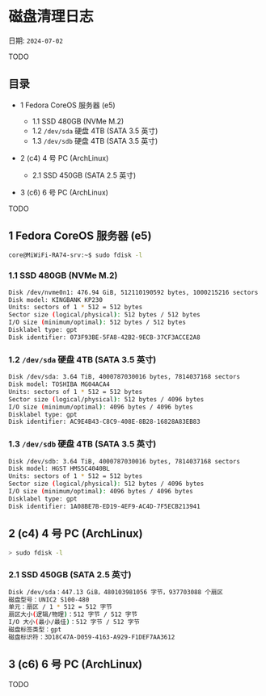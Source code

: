 # 磁盘清理日志

日期: `2024-07-02`

TODO


## 目录

+ 1 Fedora CoreOS 服务器 (e5)

  - 1.1 SSD 480GB (NVMe M.2)
  - 1.2 `/dev/sda` 硬盘 4TB (SATA 3.5 英寸)
  - 1.3 `/dev/sdb` 硬盘 4TB (SATA 3.5 英寸)

+ 2 (c4) 4 号 PC (ArchLinux)

  - 2.1 SSD 450GB (SATA 2.5 英寸)

+ 3 (c6) 6 号 PC (ArchLinux)

TODO


## 1 Fedora CoreOS 服务器 (e5)

```sh
core@MiWiFi-RA74-srv:~$ sudo fdisk -l
```

### 1.1 SSD 480GB (NVMe M.2)

```sh
Disk /dev/nvme0n1: 476.94 GiB, 512110190592 bytes, 1000215216 sectors
Disk model: KINGBANK KP230                          
Units: sectors of 1 * 512 = 512 bytes
Sector size (logical/physical): 512 bytes / 512 bytes
I/O size (minimum/optimal): 512 bytes / 512 bytes
Disklabel type: gpt
Disk identifier: 073F93BE-5FA8-42B2-9ECB-37CF3ACCE2A8
```

### 1.2 `/dev/sda` 硬盘 4TB (SATA 3.5 英寸)

```sh
Disk /dev/sda: 3.64 TiB, 4000787030016 bytes, 7814037168 sectors
Disk model: TOSHIBA MG04ACA4
Units: sectors of 1 * 512 = 512 bytes
Sector size (logical/physical): 512 bytes / 4096 bytes
I/O size (minimum/optimal): 4096 bytes / 4096 bytes
Disklabel type: gpt
Disk identifier: AC9E4B43-C8C9-408E-8B28-16828A83EB83
```

### 1.3 `/dev/sdb` 硬盘 4TB (SATA 3.5 英寸)

```sh
Disk /dev/sdb: 3.64 TiB, 4000787030016 bytes, 7814037168 sectors
Disk model: HGST HMS5C4040BL
Units: sectors of 1 * 512 = 512 bytes
Sector size (logical/physical): 512 bytes / 4096 bytes
I/O size (minimum/optimal): 4096 bytes / 4096 bytes
Disklabel type: gpt
Disk identifier: 1A08BE7B-ED19-4EF9-AC4D-7F5ECB213941
```


## 2 (c4) 4 号 PC (ArchLinux)

```sh
> sudo fdisk -l
```

### 2.1 SSD 450GB (SATA 2.5 英寸)

```sh
Disk /dev/sda：447.13 GiB，480103981056 字节，937703088 个扇区
磁盘型号：UNIC2 S100-480  
单元：扇区 / 1 * 512 = 512 字节
扇区大小(逻辑/物理)：512 字节 / 512 字节
I/O 大小(最小/最佳)：512 字节 / 512 字节
磁盘标签类型：gpt
磁盘标识符：3D18C47A-D059-4163-A929-F1DEF7AA3612
```


## 3 (c6) 6 号 PC (ArchLinux)

TODO
